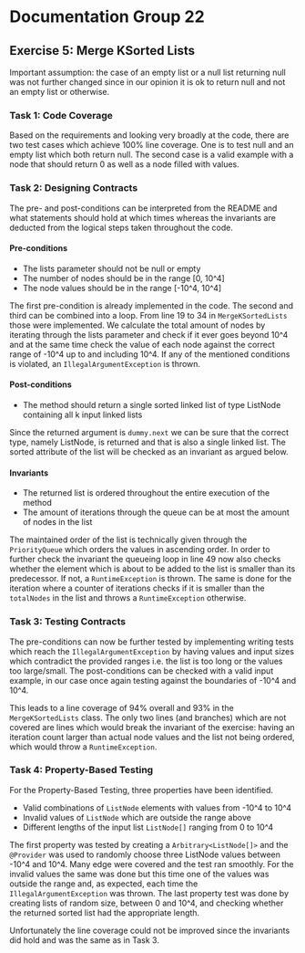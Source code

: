 # Documentation Group 22

## Exercise 5: Merge KSorted Lists
Important assumption: the case of an empty list or a null list returning null was not further changed since in our opinion
it is ok to return null and not an empty list or otherwise.

### Task 1: Code Coverage
Based on the requirements and looking very broadly at the code, there are two test cases which achieve 100% line coverage. 
One is to test null and an empty list which both return null. The second case is a valid example with a node that should return 0 as well
as a node filled with values.

### Task 2: Designing Contracts
The pre- and post-conditions can be interpreted from the README and what statements should hold at which times whereas the invariants
are deducted from the logical steps taken throughout the code.

#### Pre-conditions
- The lists parameter should not be null or empty
- The number of nodes should be in the range [0, 10^4]
- The node values should be in the range [-10^4, 10^4]

The first pre-condition is already implemented in the code. The second and third can be combined into a loop. From line 19 to 34 in `MergeKSortedLists`
those were implemented. We calculate the total amount of nodes by iterating through the lists parameter and check if it ever goes
beyond 10^4 and at the same time check the value of each node against the correct range of -10^4 up to and including 10^4. If any of
the mentioned conditions is violated, an `IllegalArgumentException` is thrown.

#### Post-conditions
- The method should return a single sorted linked list of type ListNode containing all k input linked lists

Since the returned argument is `dummy.next` we can be sure that the correct type, namely ListNode, is returned and that is also a single
linked list. The sorted attribute of the list will be checked as an invariant as argued below.

#### Invariants
- The returned list is ordered throughout the entire execution of the method
- The amount of iterations through the queue can be at most the amount of nodes in the list

The maintained order of the list is technically given through the `PriorityQueue` which orders the values in ascending order. In order
to further check the invariant the queueing loop in line 49 now also checks whether the element which is about to be added to the list is
smaller than its predecessor. If not, a `RuntimeException` is thrown. The same is done for the iteration where a counter of iterations checks
if it is smaller than the `totalNodes` in the list and throws a `RuntimeException` otherwise.

### Task 3: Testing Contracts
The pre-conditions can now be further tested by implementing writing tests which reach the `IllegalArgumentException` by having values
and input sizes which contradict the provided ranges i.e. the list is too long or the values too large/small. The post-conditions can be checked
with a valid input example, in our case once again testing against the boundaries of -10^4 and 10^4.

This leads to a line coverage of 94% overall and 93% in the `MergeKSortedLists` class. The only two lines (and branches) which are not 
covered are lines which would break the invariant of the exercise: having an iteration count larger than actual node values and
the list not being ordered, which would throw a `RuntimeException`.

### Task 4: Property-Based Testing
For the Property-Based Testing, three properties have been identified.
- Valid combinations of `ListNode` elements with values from -10^4 to 10^4
- Invalid values of `ListNode` which are outside the range above
- Different lengths of the input list `ListNode[]` ranging from 0 to 10^4

The first property was tested by creating a `Arbitrary<ListNode[]>` and the `@Provider` was used to randomly choose three ListNode
values between -10^4 and 10^4. Many edge were covered and the test ran smoothly. For the invalid values the same was done but this time
one of the values was outside the range and, as expected, each time the `IllegalArgumentException` was thrown. The last property test
was done by creating lists of random size, between 0 and 10^4, and checking whether the returned sorted list had the appropriate length.

Unfortunately the line coverage could not be improved since the invariants did hold and was the same as in Task 3.